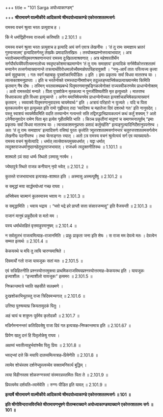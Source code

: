 +++
title = "101 Sarga अयोध्याकाण्डम्"

+++
**श्रीरामायणे वाल्मीकीये आदिकाव्ये श्रीमदयोध्याकाण्डे एकोत्तरशततमःसर्गः**

रामस्य वचनं श्रुत्वा भरतः प्रत्युवाच ह ।

किं मे धर्माद्विहीनस्य राजधर्मः करिष्यति ॥ 2.101.1 ॥

रामस्य वचनं श्रुत्वा भरतः प्रत्युवाच ह इत्यादि अयं सर्ग एवात्र लेखनीयः । ‘तं तु रामः समाज्ञाय भ्रातरं गुरुवत्सलम्’ इत्यादिसर्गस्तु लेखकैः प्रमादाल्लिखितः । तस्योक्तप्रश्नोत्तरत्वाभावात् । अत्र भरतोच्यमानपितृमरणश्रवणानन्तरं रामस्य दुःखितत्वाश्रवणात् । अत्र महेश्वरतीर्थेन सर्गपौर्वापर्यवैपरीत्यमनालोच्य स्वदृष्टकोशमात्रप्रामाण्येन ‘तं तु रामः समाज्ञाय’ इत्यादिकं सर्गमेवैकोत्तरशततमं मन्वानेन तत्सर्गव्याख्यानान्ते तत्रत्यार्थविरोधमालोच्यैवमाक्षेपपरिहारावुक्तौ । “ननु–आर्यं तातः परित्यज्य कृत्वा कर्म सुदुष्करम् । गतः स्वर्गं महाबाहुः पुत्रशोकाभिपीडितः ॥ इति । इमाः प्रकृतयः सर्वा विधवा मातरश्च याः । त्वत्सकाशमनुप्राप्ताः । इति च भरतेनोक्ते रामस्तदानीमशोचन् तदुल्लङ्घ्याभिषेकप्रत्याख्यानमेव किमिति कृतवान् नैष दोषः । तस्मिन् भरतवाक्यप्रबन्धे पितृमरणमानुषङ्गिकत्वेनोक्तं राज्यस्वीकरणमेव प्राधान्येनोक्तम् । अतो रामस्तदेवं मन्यते । पिता पुत्रशोकेन मृतकल्पा न पुनर्जीविष्यतीति मृत इत्युच्यते । मातरश्च विधवाकल्पा इति विधवा इत्युच्यन्ते । अनेन ममाभिषेचनमेव प्राधान्येनोच्यत इत्यशोचन्नभिषेकप्रत्याख्यानं कृतवान् । स्ववाक्ये पितृमरणानुवादस्य चायमेवार्थः” इति । अत्रायं परिहारो न युज्यते । यदि च पिता मृतकल्पत्वेन मृत इत्युच्यत इति रामो गृह्णीयात् तदा ‘व्यादिश्य च महातेजा दिवं दशरथो गतः’ इति नानुवदेत् । यस्तु स्वाशयं स्वयमेवैवमिति वदति तस्यान्येन गत्यन्तरे सति तद्विरुद्धाभिप्रायकल्पनं कथं कर्तुं शक्यम् ? अतो ऽनेनैवानुवादेन रामेण पिता मृत इत्येव गृहीतमिति भाति । किञ्च प्रकृतीनां मातृ़णां च समागमनात्पूर्वम् “इमाः प्रकृतयः सर्वा विधवा मातरश्च याः । त्वत्सकाशमनुप्राप्ताः प्रसादं कर्तुमर्हसि” इत्यङ्गुल्यादिनिर्देशानुपपत्तेश्च । अतः ‘तं तु रामः समाज्ञाय’ इत्यादिसर्गः वसिष्ठं पुरतः कृत्वेति त्र्युत्तरशततमसर्गानन्तरं चतुरुत्तरशततमसर्गत्वेन लेखनीयः पठनीयश्च । तथा चेत्सङ्गतः स्यात् । अतो ऽत्र रामस्य वचनं श्रुत्वेत्ययं सर्ग एव व्याख्यायते–रामस्य वचनं श्रुत्वेत्यादि । धर्मात् त्वत्सेवारूपमुख्यधर्मात् । यद्वा धर्मात् त्वदुक्तराजधर्मानुष्ठानहेतुभूतराजभावात् । राजधर्मः त्वदुक्तनीतिस्थः ॥ 1.101.1 ॥

शाश्वतो ऽयं सदा धर्म्मः स्थितो ऽस्मासु नरर्षभ ।

ज्येष्ठपुत्रे स्थिते राजन्न कनीयान् नृपो भवेत् ॥ 2.101.2 ॥

कुतस्ते राजभावाभाव इत्यत्राह–शाश्वत इति । अस्मासु अस्मत्पूर्वेषु ॥ 2.101.2 ॥

स समृद्धां मया सार्द्धमयोध्यां गच्छ राघव ।

अभिषेचय चात्मानं कुलस्यास्य भवाय नः ॥ 2.101.3 ॥

स समृद्धामिति । भवाय भद्राय । “भवो भद्रे हरे प्राप्तौ सत्ता संसारजन्मसु” इति वैजयन्ती ॥ 2.101.3 ॥

राजानं मानुषं प्राहुर्देवत्वे स मतो मम ।

यस्य धर्मार्थसहितं वृत्तमाहुरमानुषम् ॥ 2.101.4 ॥

न सर्वसुलभं राजत्वमित्याह–राजानमिति । प्राहुः प्राकृता जना इति शेषः । स राजा मम देवत्वे मतः । देवत्वेन सम्मत इत्यर्थः ॥ 2.101.4 ॥

केकयस्थे च मयि तु त्वयि चारण्यमाश्रिते ।

दिवमार्यो गतो राजा यायजूकः सतां मतः ॥ 2.101.5 ॥

एवं सन्निहितनीति प्रश्नस्योत्तरमुक्त्वा प्राथमिकराजविषयप्रश्नस्योत्तरमाह–केकयस्थ इति । यायजूकः इज्याशीलः । “इज्याशीलो यायजूकः” इत्यमरः ॥ 2.101.5 ॥

निष्क्रान्तमात्रे भवति सहसीते सलक्ष्मणे ।

दुःखशोकाभिभूतस्तु राजा त्रिदिवमभ्यगात् ॥ 2.101.6 ॥

उत्तिष्ठ पुरुषव्याघ्र क्रियतामुदकं पितुः ।

अहं चायं च शत्रुघ्नः पूर्वमेव कृतोदकौ ॥ 2.101.7 ॥

मन्निर्गमनानन्तरं कतिदिवसेषु राजा दिवं गत इत्यत्राह–निष्क्रान्तमात्र इति ॥ 2.101.67 ॥

प्रियेण खलु दत्तं हि पितृलोकेषु राघव ।

अक्षय्यं भवतीत्याहुर्भवांश्चैव पितुः प्रियः ॥ 2.101.8 ॥

भवद्भ्यां दत्ते किं मयापि दातव्यमित्यत्राह–प्रियेणेति ॥ 2.101.8 ॥

त्वामेव शोचंस्तव दर्शनेप्सुस्त्वय्येव सक्तामनिवर्त्य बुद्धिम् ।

त्वया विहीनस्तव शोकरुग्णस्त्वां संस्मरन्नस्तमितः पिता ते ॥ 2.101.9 ॥

प्रियत्वमेव दर्शयति–त्वामेवेति । रुग्णः पीडित इति यावत् ॥ 2.101.9 ॥

**इत्यार्षे श्रीरामायणे वाल्मीकीये आदिकाव्ये श्रीमदयोध्याकाण्डे एकोत्तरशततमःसर्गः ॥ 101 ॥**

**इति श्रीगोविन्दराजविरचिते श्रीरामायणभूषणे पीताम्बराख्याने अयोध्याकाण्डव्याख्याने एकोत्तरशततमः सर्गः ॥ 101 ॥**
